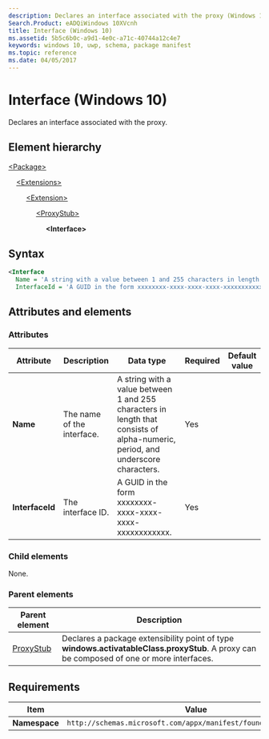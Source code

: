```yaml
---
description: Declares an interface associated with the proxy (Windows 10).
Search.Product: eADQiWindows 10XVcnh
title: Interface (Windows 10)
ms.assetid: 5b5c6b0c-a9d1-4e0c-a71c-40744a12c4e7
keywords: windows 10, uwp, schema, package manifest
ms.topic: reference
ms.date: 04/05/2017
---
```


# Interface (Windows 10)

Declares an interface associated with the proxy.

## Element hierarchy

[\<Package\>](element-package.md)

&nbsp;&nbsp;&nbsp;&nbsp;[\<Extensions\>](element-extensions.md)

&nbsp;&nbsp;&nbsp;&nbsp; &nbsp;&nbsp;&nbsp;&nbsp;[\<Extension\>](element-extension.md)

&nbsp;&nbsp;&nbsp;&nbsp; &nbsp;&nbsp;&nbsp;&nbsp; &nbsp;&nbsp;&nbsp;&nbsp;[\<ProxyStub\>](element-proxystub.md)

&nbsp;&nbsp;&nbsp;&nbsp; &nbsp;&nbsp;&nbsp;&nbsp; &nbsp;&nbsp;&nbsp;&nbsp; &nbsp;&nbsp;&nbsp;&nbsp;**\<Interface\>**

## Syntax

```xml
<Interface
  Name = 'A string with a value between 1 and 255 characters in length that consists of alphanumeric, period, and underscore characters.'
  InterfaceId = 'A GUID in the form xxxxxxxx-xxxx-xxxx-xxxx-xxxxxxxxxxxx.' />
```

## Attributes and elements

### Attributes

| Attribute | Description | Data type | Required | Default value |
|-|-|-|-|-|
| **Name** | The name of the interface. | A string with a value between 1 and 255 characters in length that consists of alpha-numeric, period, and underscore characters. | Yes |  |
| **InterfaceId** | The interface ID. | A GUID in the form xxxxxxxx-xxxx-xxxx-xxxx-xxxxxxxxxxxx. | Yes |  |

### Child elements

None.

### Parent elements

| Parent element | Description |
|-|-|
| [ProxyStub](element-proxystub.md) | Declares a package extensibility point of type **windows.activatableClass.proxyStub**. A proxy can be composed of one or more interfaces. |

## Requirements

| Item  | Value  |
|--|--|
| **Namespace** | `http://schemas.microsoft.com/appx/manifest/foundation/windows10` |

